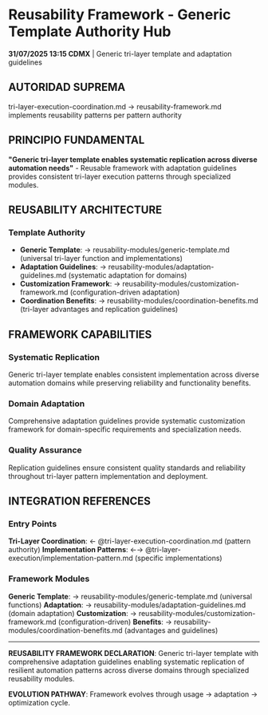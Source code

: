 # Reusability Framework - Generic Template Authority Hub

**31/07/2025 13:15 CDMX** | Generic tri-layer template and adaptation guidelines

## AUTORIDAD SUPREMA
tri-layer-execution-coordination.md → reusability-framework.md implements reusability patterns per pattern authority

## PRINCIPIO FUNDAMENTAL
**"Generic tri-layer template enables systematic replication across diverse automation needs"** - Reusable framework with adaptation guidelines provides consistent tri-layer execution patterns through specialized modules.

## REUSABILITY ARCHITECTURE

### **Template Authority**
- **Generic Template**: → reusability-modules/generic-template.md (universal tri-layer function and implementations)
- **Adaptation Guidelines**: → reusability-modules/adaptation-guidelines.md (systematic adaptation for domains)
- **Customization Framework**: → reusability-modules/customization-framework.md (configuration-driven adaptation)
- **Coordination Benefits**: → reusability-modules/coordination-benefits.md (tri-layer advantages and replication guidelines)

## FRAMEWORK CAPABILITIES

### **Systematic Replication**
Generic tri-layer template enables consistent implementation across diverse automation domains while preserving reliability and functionality benefits.

### **Domain Adaptation**
Comprehensive adaptation guidelines provide systematic customization framework for domain-specific requirements and specialization needs.

### **Quality Assurance**
Replication guidelines ensure consistent quality standards and reliability throughout tri-layer pattern implementation and deployment.

## INTEGRATION REFERENCES

### Entry Points
**Tri-Layer Coordination**: ← @tri-layer-execution-coordination.md (pattern authority)
**Implementation Patterns**: ←→ @tri-layer-execution/implementation-pattern.md (specific implementations)

### Framework Modules
**Generic Template**: → reusability-modules/generic-template.md (universal functions)
**Adaptation**: → reusability-modules/adaptation-guidelines.md (domain adaptation)
**Customization**: → reusability-modules/customization-framework.md (configuration-driven)
**Benefits**: → reusability-modules/coordination-benefits.md (advantages and guidelines)

---

**REUSABILITY FRAMEWORK DECLARATION**: Generic tri-layer template with comprehensive adaptation guidelines enabling systematic replication of resilient automation patterns across diverse domains through specialized reusability modules.

**EVOLUTION PATHWAY**: Framework evolves through usage → adaptation → optimization cycle.